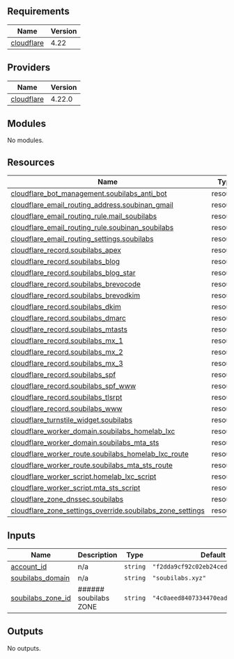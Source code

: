 ## Requirements

| Name | Version |
|------|---------|
| <a name="requirement_cloudflare"></a> [cloudflare](#requirement\_cloudflare) | 4.22 |

## Providers

| Name | Version |
|------|---------|
| <a name="provider_cloudflare"></a> [cloudflare](#provider\_cloudflare) | 4.22.0 |

## Modules

No modules.

## Resources

| Name | Type |
|------|------|
| [cloudflare_bot_management.soubilabs_anti_bot](https://registry.terraform.io/providers/cloudflare/cloudflare/4.22/docs/resources/bot_management) | resource |
| [cloudflare_email_routing_address.soubinan_gmail](https://registry.terraform.io/providers/cloudflare/cloudflare/4.22/docs/resources/email_routing_address) | resource |
| [cloudflare_email_routing_rule.mail_soubilabs](https://registry.terraform.io/providers/cloudflare/cloudflare/4.22/docs/resources/email_routing_rule) | resource |
| [cloudflare_email_routing_rule.soubinan_soubilabs](https://registry.terraform.io/providers/cloudflare/cloudflare/4.22/docs/resources/email_routing_rule) | resource |
| [cloudflare_email_routing_settings.soubilabs](https://registry.terraform.io/providers/cloudflare/cloudflare/4.22/docs/resources/email_routing_settings) | resource |
| [cloudflare_record.soubilabs_apex](https://registry.terraform.io/providers/cloudflare/cloudflare/4.22/docs/resources/record) | resource |
| [cloudflare_record.soubilabs_blog](https://registry.terraform.io/providers/cloudflare/cloudflare/4.22/docs/resources/record) | resource |
| [cloudflare_record.soubilabs_blog_star](https://registry.terraform.io/providers/cloudflare/cloudflare/4.22/docs/resources/record) | resource |
| [cloudflare_record.soubilabs_brevocode](https://registry.terraform.io/providers/cloudflare/cloudflare/4.22/docs/resources/record) | resource |
| [cloudflare_record.soubilabs_brevodkim](https://registry.terraform.io/providers/cloudflare/cloudflare/4.22/docs/resources/record) | resource |
| [cloudflare_record.soubilabs_dkim](https://registry.terraform.io/providers/cloudflare/cloudflare/4.22/docs/resources/record) | resource |
| [cloudflare_record.soubilabs_dmarc](https://registry.terraform.io/providers/cloudflare/cloudflare/4.22/docs/resources/record) | resource |
| [cloudflare_record.soubilabs_mtasts](https://registry.terraform.io/providers/cloudflare/cloudflare/4.22/docs/resources/record) | resource |
| [cloudflare_record.soubilabs_mx_1](https://registry.terraform.io/providers/cloudflare/cloudflare/4.22/docs/resources/record) | resource |
| [cloudflare_record.soubilabs_mx_2](https://registry.terraform.io/providers/cloudflare/cloudflare/4.22/docs/resources/record) | resource |
| [cloudflare_record.soubilabs_mx_3](https://registry.terraform.io/providers/cloudflare/cloudflare/4.22/docs/resources/record) | resource |
| [cloudflare_record.soubilabs_spf](https://registry.terraform.io/providers/cloudflare/cloudflare/4.22/docs/resources/record) | resource |
| [cloudflare_record.soubilabs_spf_www](https://registry.terraform.io/providers/cloudflare/cloudflare/4.22/docs/resources/record) | resource |
| [cloudflare_record.soubilabs_tlsrpt](https://registry.terraform.io/providers/cloudflare/cloudflare/4.22/docs/resources/record) | resource |
| [cloudflare_record.soubilabs_www](https://registry.terraform.io/providers/cloudflare/cloudflare/4.22/docs/resources/record) | resource |
| [cloudflare_turnstile_widget.soubilabs](https://registry.terraform.io/providers/cloudflare/cloudflare/4.22/docs/resources/turnstile_widget) | resource |
| [cloudflare_worker_domain.soubilabs_homelab_lxc](https://registry.terraform.io/providers/cloudflare/cloudflare/4.22/docs/resources/worker_domain) | resource |
| [cloudflare_worker_domain.soubilabs_mta_sts](https://registry.terraform.io/providers/cloudflare/cloudflare/4.22/docs/resources/worker_domain) | resource |
| [cloudflare_worker_route.soubilabs_homelab_lxc_route](https://registry.terraform.io/providers/cloudflare/cloudflare/4.22/docs/resources/worker_route) | resource |
| [cloudflare_worker_route.soubilabs_mta_sts_route](https://registry.terraform.io/providers/cloudflare/cloudflare/4.22/docs/resources/worker_route) | resource |
| [cloudflare_worker_script.homelab_lxc_script](https://registry.terraform.io/providers/cloudflare/cloudflare/4.22/docs/resources/worker_script) | resource |
| [cloudflare_worker_script.mta_sts_script](https://registry.terraform.io/providers/cloudflare/cloudflare/4.22/docs/resources/worker_script) | resource |
| [cloudflare_zone_dnssec.soubilabs](https://registry.terraform.io/providers/cloudflare/cloudflare/4.22/docs/resources/zone_dnssec) | resource |
| [cloudflare_zone_settings_override.soubilabs_zone_settings](https://registry.terraform.io/providers/cloudflare/cloudflare/4.22/docs/resources/zone_settings_override) | resource |

## Inputs

| Name | Description | Type | Default | Required |
|------|-------------|------|---------|:--------:|
| <a name="input_account_id"></a> [account\_id](#input\_account\_id) | n/a | `string` | `"f2dda9cf92c02eb24ced3b63332b6055"` | no |
| <a name="input_soubilabs_domain"></a> [soubilabs\_domain](#input\_soubilabs\_domain) | n/a | `string` | `"soubilabs.xyz"` | no |
| <a name="input_soubilabs_zone_id"></a> [soubilabs\_zone\_id](#input\_soubilabs\_zone\_id) | ###### soubilabs ZONE | `string` | `"4c0aeed8407334470ead0551c57e3cd3"` | no |

## Outputs

No outputs.
